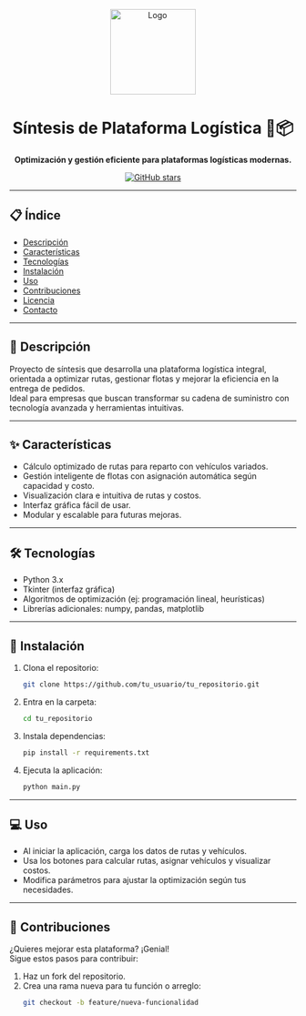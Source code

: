 <p align="center">
  <img src="ruta/a/tu/logo.png" alt="Logo" width="150" />
</p>

<h1 align="center">Síntesis de Plataforma Logística 🚚📦</h1>

<p align="center">
  <strong>Optimización y gestión eficiente para plataformas logísticas modernas.</strong>
</p>

<p align="center">
  <a href="https://github.com/Marc1511104/Sintesis_Project">
    <img src="https://img.shields.io/github/stars/tu_usuario/tu_repositorio?style=social" alt="GitHub stars" />
  </a>
</p>

---

## 📋 Índice

- [Descripción](#-descripción)
- [Características](#-características)
- [Tecnologías](#-tecnologías)
- [Instalación](#-instalación)
- [Uso](#-uso)
- [Contribuciones](#-contribuciones)
- [Licencia](#-licencia)
- [Contacto](#-contacto)

---

## 📝 Descripción

Proyecto de síntesis que desarrolla una plataforma logística integral, orientada a optimizar rutas, gestionar flotas y mejorar la eficiencia en la entrega de pedidos.  
Ideal para empresas que buscan transformar su cadena de suministro con tecnología avanzada y herramientas intuitivas.

---

## ✨ Características

- Cálculo optimizado de rutas para reparto con vehículos variados.
- Gestión inteligente de flotas con asignación automática según capacidad y costo.
- Visualización clara e intuitiva de rutas y costos.
- Interfaz gráfica fácil de usar.
- Modular y escalable para futuras mejoras.

---

## 🛠 Tecnologías

- Python 3.x
- Tkinter (interfaz gráfica)
- Algoritmos de optimización (ej: programación lineal, heurísticas)
- Librerías adicionales: numpy, pandas, matplotlib

---

## 🚀 Instalación

1. Clona el repositorio:
    ```bash
    git clone https://github.com/tu_usuario/tu_repositorio.git
    ```
2. Entra en la carpeta:
    ```bash
    cd tu_repositorio
    ```
3. Instala dependencias:
    ```bash
    pip install -r requirements.txt
    ```
4. Ejecuta la aplicación:
    ```bash
    python main.py
    ```

---

## 💻 Uso

- Al iniciar la aplicación, carga los datos de rutas y vehículos.
- Usa los botones para calcular rutas, asignar vehículos y visualizar costos.
- Modifica parámetros para ajustar la optimización según tus necesidades.

---

## 🤝 Contribuciones

¿Quieres mejorar esta plataforma? ¡Genial!  
Sigue estos pasos para contribuir:

1. Haz un fork del repositorio.
2. Crea una rama nueva para tu función o arreglo:
   ```bash
   git checkout -b feature/nueva-funcionalidad
